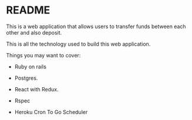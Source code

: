 # README
This is a web application that allows users to transfer funds between each other and also deposit.

This is all the technology used to build this web application. 

Things you may want to cover:

* Ruby on rails

* Postgres.

* React with Redux.

* Rspec

* Heroku Cron To Go Scheduler
